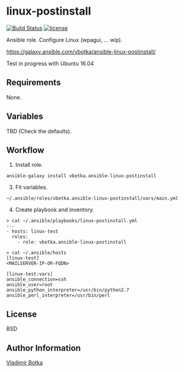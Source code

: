 linux-postinstall
=================

[![Build Status](https://travis-ci.org/vbotka/ansible-linux-postinstall.svg?branch=master)](https://travis-ci.org/vbotka/ansible-linux-postinstall)
[![license](https://img.shields.io/badge/license-BSD-red.svg)](https://www.freebsd.org/doc/en/articles/bsdl-gpl/article.html)

Ansible role. Configure Linux (wpagui, ... wip).

https://galaxy.ansible.com/vbotka/ansible-linux-postinstall/

Test in progress with Ubuntu 16.04


Requirements
------------

None.


Variables
---------

TBD (Check the defaults).


Workflow
--------

1) Install role.

```
ansible-galaxy install vbotka.ansible-linux-postinstall
```

3) Fit variables.

```
~/.ansible/roles/vbotka.ansible-linux-postinstall/vars/main.yml
```

4) Create playbook and inventory.

```
> cat ~/.ansible/playbooks/linux-postinstall.yml
---
- hosts: linux-test
  roles:
    - role: vbotka.ansible-linux-postinstall
```

```
> cat ~/.ansible/hosts
[linux-test]
<MAILSERVER-IP-OR-FQDN>

[linux-test:vars]
ansible_connection=ssh
ansible_user=root
ansible_python_interpreter=/usr/bin/python2.7
ansible_perl_interpreter=/usr/bin/perl
```


License
-------

BSD


Author Information
------------------

[Vladimir Botka](https://botka.link)

